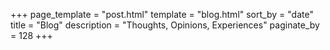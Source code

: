 +++
page_template = "post.html"
template = "blog.html"
sort_by = "date"
title = "Blog"
description = "Thoughts, Opinions, Experiences"
paginate_by = 128
+++
